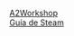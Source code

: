 [A2Workshop](https://a2workshop.github.io/proyectos/blackopslatino)<br>
[Guía de Steam](https://steamcommunity.com/sharedfiles/filedetails/?id=3478642806)

